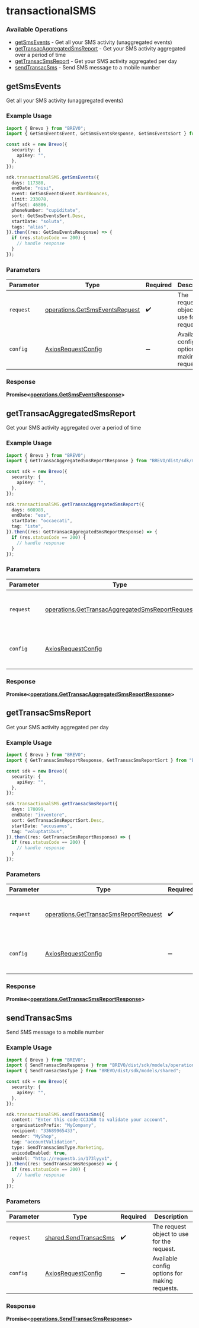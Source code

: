 # transactionalSMS

### Available Operations

* [getSmsEvents](#getsmsevents) - Get all your SMS activity (unaggregated events)
* [getTransacAggregatedSmsReport](#gettransacaggregatedsmsreport) - Get your SMS activity aggregated over a period of time
* [getTransacSmsReport](#gettransacsmsreport) - Get your SMS activity aggregated per day
* [sendTransacSms](#sendtransacsms) - Send SMS message to a mobile number

## getSmsEvents

Get all your SMS activity (unaggregated events)

### Example Usage

```typescript
import { Brevo } from "BREVO";
import { GetSmsEventsEvent, GetSmsEventsResponse, GetSmsEventsSort } from "BREVO/dist/sdk/models/operations";

const sdk = new Brevo({
  security: {
    apiKey: "",
  },
});

sdk.transactionalSMS.getSmsEvents({
  days: 117380,
  endDate: "nisi",
  event: GetSmsEventsEvent.HardBounces,
  limit: 233078,
  offset: 46806,
  phoneNumber: "cupiditate",
  sort: GetSmsEventsSort.Desc,
  startDate: "soluta",
  tags: "alias",
}).then((res: GetSmsEventsResponse) => {
  if (res.statusCode == 200) {
    // handle response
  }
});
```

### Parameters

| Parameter                                                                        | Type                                                                             | Required                                                                         | Description                                                                      |
| -------------------------------------------------------------------------------- | -------------------------------------------------------------------------------- | -------------------------------------------------------------------------------- | -------------------------------------------------------------------------------- |
| `request`                                                                        | [operations.GetSmsEventsRequest](../../models/operations/getsmseventsrequest.md) | :heavy_check_mark:                                                               | The request object to use for the request.                                       |
| `config`                                                                         | [AxiosRequestConfig](https://axios-http.com/docs/req_config)                     | :heavy_minus_sign:                                                               | Available config options for making requests.                                    |


### Response

**Promise<[operations.GetSmsEventsResponse](../../models/operations/getsmseventsresponse.md)>**


## getTransacAggregatedSmsReport

Get your SMS activity aggregated over a period of time

### Example Usage

```typescript
import { Brevo } from "BREVO";
import { GetTransacAggregatedSmsReportResponse } from "BREVO/dist/sdk/models/operations";

const sdk = new Brevo({
  security: {
    apiKey: "",
  },
});

sdk.transactionalSMS.getTransacAggregatedSmsReport({
  days: 608989,
  endDate: "eos",
  startDate: "occaecati",
  tag: "iste",
}).then((res: GetTransacAggregatedSmsReportResponse) => {
  if (res.statusCode == 200) {
    // handle response
  }
});
```

### Parameters

| Parameter                                                                                                          | Type                                                                                                               | Required                                                                                                           | Description                                                                                                        |
| ------------------------------------------------------------------------------------------------------------------ | ------------------------------------------------------------------------------------------------------------------ | ------------------------------------------------------------------------------------------------------------------ | ------------------------------------------------------------------------------------------------------------------ |
| `request`                                                                                                          | [operations.GetTransacAggregatedSmsReportRequest](../../models/operations/gettransacaggregatedsmsreportrequest.md) | :heavy_check_mark:                                                                                                 | The request object to use for the request.                                                                         |
| `config`                                                                                                           | [AxiosRequestConfig](https://axios-http.com/docs/req_config)                                                       | :heavy_minus_sign:                                                                                                 | Available config options for making requests.                                                                      |


### Response

**Promise<[operations.GetTransacAggregatedSmsReportResponse](../../models/operations/gettransacaggregatedsmsreportresponse.md)>**


## getTransacSmsReport

Get your SMS activity aggregated per day

### Example Usage

```typescript
import { Brevo } from "BREVO";
import { GetTransacSmsReportResponse, GetTransacSmsReportSort } from "BREVO/dist/sdk/models/operations";

const sdk = new Brevo({
  security: {
    apiKey: "",
  },
});

sdk.transactionalSMS.getTransacSmsReport({
  days: 170099,
  endDate: "inventore",
  sort: GetTransacSmsReportSort.Desc,
  startDate: "accusamus",
  tag: "voluptatibus",
}).then((res: GetTransacSmsReportResponse) => {
  if (res.statusCode == 200) {
    // handle response
  }
});
```

### Parameters

| Parameter                                                                                      | Type                                                                                           | Required                                                                                       | Description                                                                                    |
| ---------------------------------------------------------------------------------------------- | ---------------------------------------------------------------------------------------------- | ---------------------------------------------------------------------------------------------- | ---------------------------------------------------------------------------------------------- |
| `request`                                                                                      | [operations.GetTransacSmsReportRequest](../../models/operations/gettransacsmsreportrequest.md) | :heavy_check_mark:                                                                             | The request object to use for the request.                                                     |
| `config`                                                                                       | [AxiosRequestConfig](https://axios-http.com/docs/req_config)                                   | :heavy_minus_sign:                                                                             | Available config options for making requests.                                                  |


### Response

**Promise<[operations.GetTransacSmsReportResponse](../../models/operations/gettransacsmsreportresponse.md)>**


## sendTransacSms

Send SMS message to a mobile number

### Example Usage

```typescript
import { Brevo } from "BREVO";
import { SendTransacSmsResponse } from "BREVO/dist/sdk/models/operations";
import { SendTransacSmsType } from "BREVO/dist/sdk/models/shared";

const sdk = new Brevo({
  security: {
    apiKey: "",
  },
});

sdk.transactionalSMS.sendTransacSms({
  content: "Enter this code:CCJJG8 to validate your account",
  organisationPrefix: "MyCompany",
  recipient: "33689965433",
  sender: "MyShop",
  tag: "accountValidation",
  type: SendTransacSmsType.Marketing,
  unicodeEnabled: true,
  webUrl: "http://requestb.in/173lyyx1",
}).then((res: SendTransacSmsResponse) => {
  if (res.statusCode == 200) {
    // handle response
  }
});
```

### Parameters

| Parameter                                                      | Type                                                           | Required                                                       | Description                                                    |
| -------------------------------------------------------------- | -------------------------------------------------------------- | -------------------------------------------------------------- | -------------------------------------------------------------- |
| `request`                                                      | [shared.SendTransacSms](../../models/shared/sendtransacsms.md) | :heavy_check_mark:                                             | The request object to use for the request.                     |
| `config`                                                       | [AxiosRequestConfig](https://axios-http.com/docs/req_config)   | :heavy_minus_sign:                                             | Available config options for making requests.                  |


### Response

**Promise<[operations.SendTransacSmsResponse](../../models/operations/sendtransacsmsresponse.md)>**

